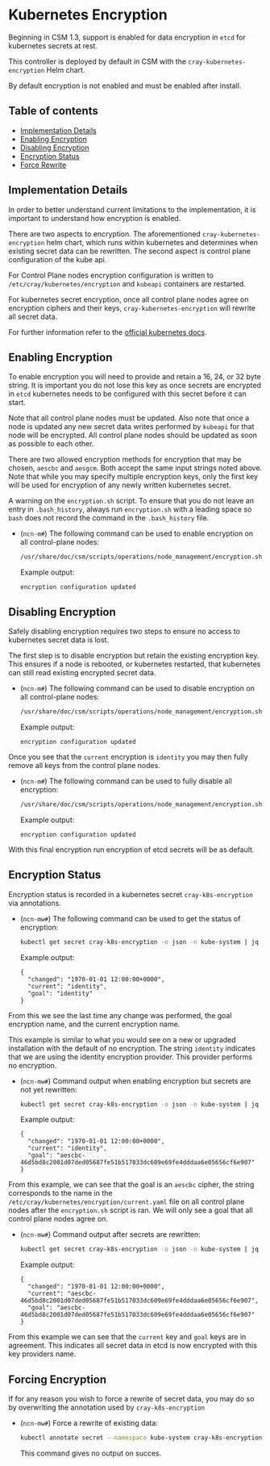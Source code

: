 # Kubernetes Encryption

Beginning in CSM 1.3, support is enabled for data encryption in `etcd` for kubernetes secrets at rest.

This controller is deployed by default in CSM with the `cray-kubernetes-encryption` Helm chart.

By default encryption is not enabled and must be enabled after install.

## Table of contents

* [Implementation Details](#implementation-details)
* [Enabling Encryption](#enabling-encrypion)
* [Disabling Encryption](#disabling-encryption)
* [Encryption Status](#encryption-status)
* [Force Rewrite](#force-rewrite)

## Implementation Details

In order to better understand current limitations to the implementation, it is important to understand how encryption is enabled.

There are two aspects to encryption. The aforementioned `cray-kubernetes-encryption` helm chart, which runs within kubernetes and determines when existing secret data can be rewritten. The second aspect is control plane configuration of the kube api.

For Control Plane nodes encryption configuration is written to `/etc/cray/kubernetes/encryption` and `kubeapi` containers are restarted.

For kubernetes secret encryption, once all control plane nodes agree on encryption ciphers and their keys, `cray-kubernetes-encryption` will rewrite all secret data.

For further information refer to the [official kubernetes docs](https://kubernetes.io/docs/tasks/administer-cluster/encrypt-data/).

## Enabling Encryption

To enable encryption you will need to provide and retain a 16, 24, or 32 byte string. It is important you do not lose this key as once secrets are encrypted in `etcd` kubernetes needs to be configured with this secret before it can start.

Note that all control plane nodes must be updated. Also note that once a node is updated any new secret data writes performed by `kubeapi` for that node will be encrypted. All control plane nodes should be updated as soon as possible to each other.

There are two allowed encryption methods for encryption that may be chosen, `aescbc` and `aesgcm`. Both accept the same input strings noted above. Note that while you may specify multiple encryption keys, only the first key will be used for encryption of any newly written kubernetes secret.

A warning on the `encryption.sh` script. To ensure that you do not leave an entry in `.bash_history`, always run `encryption.sh` with a leading space so `bash` does not record the command in the `.bash_history` file.

* (`ncn-m#`) The following command can be used to enable encryption on all control-plane nodes:

    ```bash
    /usr/share/doc/csm/scripts/operations/node_management/encryption.sh --enable --aescbc KEYVALUE
    ```

    Example output:

    ```text
    encryption configuration updated
    ```

## Disabling Encryption

Safely disabling encryption requires two steps to ensure no access to kubernetes secret data is lost.

The first step is to disable encryption but retain the existing encryption key. This ensures if a node is rebooted, or kubernetes restarted, that kubernetes can still read existing encrypted secret data.

* (`ncn-m#`) The following command can be used to disable encryption on all control-plane nodes:

    ```bash
    /usr/share/doc/csm/scripts/operations/node_management/encryption.sh --disable --aescbc KEYVALUE
    ```

    Example output:

    ```text
    encryption configuration updated
    ```

Once you see that the `current` encryption is `identity` you may then fully remove all keys from the control plane nodes.

* (`ncn-m#`) The following command can be used to fully disable all encryption:

    ```bash
    /usr/share/doc/csm/scripts/operations/node_management/encryption.sh --disable
    ```

    Example output:

    ```text
    encryption configuration updated
    ```

With this final encryption run encryption of etcd secrets will be as default.

## Encryption Status

Encryption status is recorded in a kubernetes secret `cray-k8s-encryption` via annotations.

* (`ncn-mw#`) The following command can be used to get the status of encryption:

    ```bash
    kubectl get secret cray-k8s-encryption -o json -n kube-system | jq ".metadata.annotations | {changed, current, goal}"
    ```

    Example output:

    ```text
    {
      "changed": "1970-01-01 12:00:00+0000",
      "current": "identity",
      "goal": "identity"
    }
    ```

From this we see the last time any change was performed, the goal encryption name, and the current encryption name.

This example is similar to what you would see on a new or upgraded installation with the default of no encryption. The string `identity` indicates that we are using the identity encryption provider. This provider performs no encryption.

* (`ncn-mw#`) Command output when enabling encryption but secrets are not yet rewritten:

    ```bash
    kubectl get secret cray-k8s-encryption -o json -n kube-system | jq ".metadata.annotations | {changed, current, goal}"
    ```

    Example output:

    ```text
    {
      "changed": "1970-01-01 12:00:00+0000",
      "current": "identity",
      "goal": "aescbc-46d5bd8c2001d07ded05687fe51b517033dc609e69fe4dddaa6e05656cf6e907"
    }
    ```

From this example, we can see that the goal is an `aescbc` cipher, the string corresponds to the name in the `/etc/cray/kubernetes/encryption/current.yaml` file on all control plane nodes after the `encryption.sh` script is ran. We will only see a goal that all control plane nodes agree on.

* (`ncn-mw#`) Command output after secrets are rewritten:

    ```bash
    kubectl get secret cray-k8s-encryption -o json -n kube-system | jq ".metadata.annotations | {changed, current, goal}"
    ```

    Example output:

    ```text
    {
      "changed": "1970-01-01 12:00:00+0000",
      "current": "aescbc-46d5bd8c2001d07ded05687fe51b517033dc609e69fe4dddaa6e05656cf6e907",
      "goal": "aescbc-46d5bd8c2001d07ded05687fe51b517033dc609e69fe4dddaa6e05656cf6e907"
    }
    ```

From this example we can see that the `current` key and `goal` keys are in agreement. This indicates all secret data in etcd is now encrypted with this key providers name.

## Forcing Encryption

If for any reason you wish to force a rewrite of secret data, you may do so by overwriting the annotation used by `cray-k8s-encryption`

* (`ncn-mw#`) Force a rewrite of existing data:

    ```bash
    kubectl annotate secret --namespace kube-system cray-k8s-encryption current=rewrite --overwrite
    ```

    This command gives no output on succes.
